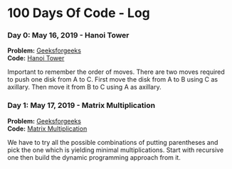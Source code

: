 # 100 Days Of Code - Log

### Day 0: May 16, 2019 - Hanoi Tower
**Problem:** [Geeksforgeeks](https://www.geeksforgeeks.org/c-program-for-tower-of-hanoi/)\
**Code:** [Hanoi Tower](src/day1/mod.rs)

Important to remember the order of moves. There are two moves required to push one disk from A to C. 
First move the disk from A to B using C as axillary. Then move it from B to C using A as axillary. 


### Day 1: May 17, 2019 - Matrix Multiplication
**Problem:** [Geeksforgeeks](https://www.geeksforgeeks.org/matrix-chain-multiplication-dp-8/)\
**Code:** [Matrix Multiplication](src/day2/mod.rs)

We have to try all the possible combinations of putting parentheses 
and pick the one which is yielding minimal multiplications. Start with recursive one 
then build the dynamic programming approach from it.